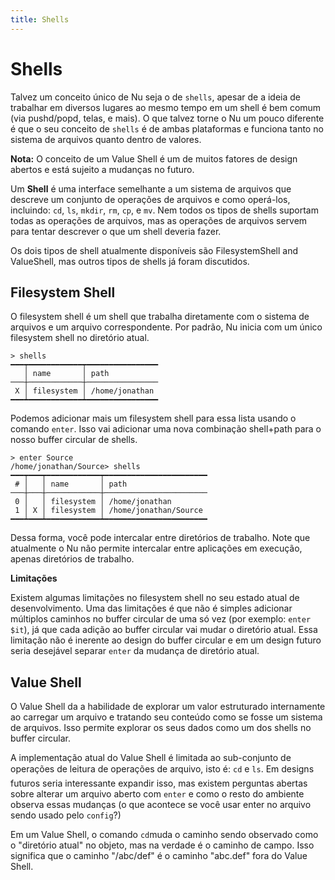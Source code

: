 ```yaml
---
title: Shells
---
```


# Shells

Talvez um conceito único de Nu seja o de `shells`, apesar de a ideia de trabalhar em diversos lugares ao mesmo tempo em um shell é bem comum (via pushd/popd, telas, e mais). O que talvez torne o Nu um pouco diferente é que o seu conceito de `shells` é de ambas plataformas e funciona tanto no sistema de arquivos quanto dentro de valores.

**Nota:** O conceito de um Value Shell é um de muitos fatores de design abertos e está sujeito a mudanças no futuro.

Um **Shell** é uma interface semelhante a um sistema de arquivos que descreve um conjunto de operações de arquivos e como operá-los, incluindo: `cd`, `ls`, `mkdir`, `rm`, `cp`, e `mv`. Nem todos os tipos de shells suportam todas as operações de arquivos, mas as operações de arquivos servem para tentar descrever o que um shell deveria fazer.

Os dois tipos de shell atualmente disponíveis são FilesystemShell and ValueShell, mas outros tipos de shells já foram discutidos.

## Filesystem Shell

O filesystem shell é um shell que trabalha diretamente com o sistema de arquivos e um arquivo correspondente. Por padrão, Nu inicia com um único filesystem shell no diretório atual.

```
> shells
━━━┯━━━━━━━━━━━━┯━━━━━━━━━━━━━━━━
   │ name       │ path
───┼────────────┼────────────────
 X │ filesystem │ /home/jonathan
━━━┷━━━━━━━━━━━━┷━━━━━━━━━━━━━━━━
```

Podemos adicionar mais um filesystem shell para essa lista usando o comando `enter`. Isso vai adicionar uma nova combinação shell+path para o nosso buffer circular de shells.

```
> enter Source
/home/jonathan/Source> shells
━━━┯━━━┯━━━━━━━━━━━━┯━━━━━━━━━━━━━━━━━━━━━━━
 # │   │ name       │ path
───┼───┼────────────┼───────────────────────
 0 │   │ filesystem │ /home/jonathan
 1 │ X │ filesystem │ /home/jonathan/Source
━━━┷━━━┷━━━━━━━━━━━━┷━━━━━━━━━━━━━━━━━━━━━━━
```

Dessa forma, você pode intercalar entre diretórios de trabalho. Note que atualmente o Nu não permite intercalar entre aplicações em execução, apenas diretórios de trabalho.

**Limitações**

Existem algumas limitações no filesystem shell no seu estado atual de desenvolvimento. Uma das limitações é que não é simples adicionar múltiplos caminhos no buffer circular de uma só vez (por exemplo: `enter $it`), já que cada adição ao buffer circular vai mudar o diretório atual. Essa limitação não é inerente ao design do buffer circular e em um design futuro seria desejável separar `enter` da mudança de diretório atual.

## Value Shell

O Value Shell da a habilidade de explorar um valor estruturado internamente ao carregar um arquivo e tratando seu conteúdo como se fosse um sistema de arquivos. Isso permite explorar os seus dados como um dos shells no buffer circular.

A implementação atual do Value Shell é limitada ao sub-conjunto de operações de leitura de operações de arquivo, isto é: `cd` e `ls`. Em designs futuros seria interessante expandir isso, mas existem perguntas abertas sobre alterar um arquivo aberto com `enter` e como o resto do ambiente observa essas mudanças (o que acontece se você usar enter no arquivo sendo usado pelo `config`?)

Em um Value Shell, o comando `cd`muda o caminho sendo observado como o "diretório atual" no objeto, mas na verdade é o caminho de campo. Isso significa que o caminho "/abc/def" é o caminho "abc.def" fora do Value Shell.
